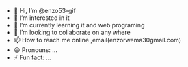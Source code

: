 - 👋 Hi, I’m @enzo53-gif
- 👀 I’m interested in it
- 🌱 I’m currently learning it and web programing
- 💞️ I’m looking to collaborate on any where
- 📫 How to reach me online ,email(enzorwema30gmail.com)
- 😄 Pronouns: ...
- ⚡ Fun fact: ...

<!---
enzo53-gif/enzo53-gif is a ✨ special ✨ repository because its `README.md` (this file) appears on your GitHub profile.
You can click the Preview link to take a look at your changes.
--->
